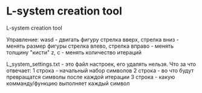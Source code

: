 # L-system creation tool
 L-system creation tool

Управление:
wasd - двигать фигуру
стрелка вверх, стрелка вниз - менять размер фигуры
стрелка влево, стрелка вправо - менять толщину "кисти"
z, c - менять количество итераций

L_system_settings.txt - это файл настроек, его удалять нельзя.
Что за что отвечает:
1 строка - начальный набор символов
2 строка - во что будут превращатся символы после каждой итерации
3 строка - какую комманду/функцию выполняет каждый символ
